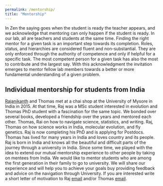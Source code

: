 ```yaml
---
permalink: /mentorship/
title: "Mentorship"
---
```


In Zen the saying goes when the student is ready the teacher appears, and we acknowledge that mentoring can only happen if the student is ready. In our lab, all are teachers and students at the same time. Finding the right mentor for a given task is an important step towards its completion. Roles, status, and hierarchies are considered fluent and non-substantial. They are only enforced through the authority of competence and only if helpful for a specific task. The most competent person for a given task has also the most to contribute and the largest say. With this acknowledgment the invitation emerges to mentor fellow lab members towards a better or more fundamental understanding of a given problem.

## Individual mentorship for students from India

[Rajanikanth](https://www.evolutionguy.net) and Thomas met at a chai shop at the University of Mysore in India in 2015. At that time, Raj was a MSc student interested in evolution and Thomas PhD student with a fascination for the same topic. We bonded over several books, developed a friendship over the years and mentored each other. Thomas, Rai on how to navigate science, statistics, and writing. Raj, Thomas on how science works in India, molecular evolution, and fly genetics. Raj is now completing his PhD and is applying for Postdocs. Thomas has lived for many years in India and loves country and its people. Raj is born in India and knows all the beautiful and difficult parts of the journey through a university in India. Since some time, we played with the idea to extend our mutual mentorship experience to other people by taking on mentees from India. We would like to mentor students who are among the first generation in their family to go to university. We will share our experience and will help you to achieve your goals buy providing feedback and advice on the navigation through University. If you are interested write a short letter of motivation to Raj [email](mailto:rajanikanth.cnayak@gmail.com) and/or Thomas [email](mailto:dr.thomas.wolfers@gmail.com). 

